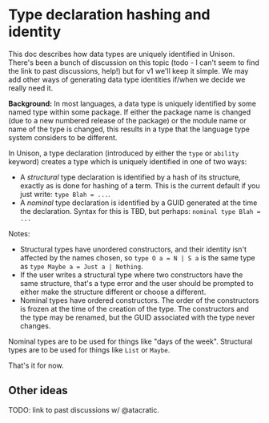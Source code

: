 # Type declaration hashing and identity

This doc describes how data types are uniquely identified in Unison. There's been a bunch of discussion on this topic (todo - I can't seem to find the link to past discussions, help!) but for v1 we'll keep it simple. We may add other ways of generating data type identities if/when we decide we really need it.

__Background:__ In most languages, a data type is uniquely identified by some named type within some package. If either the package name is changed (due to a new numbered release of the package) or the module name or name of the type is changed, this results in a type that the language type system considers to be different.

In Unison, a type declaration (introduced by either the `type` or `ability` keyword) creates a type which is uniquely identified in one of two ways:

* A _structural_ type declaration is identified by a hash of its structure, exactly as is done for hashing of a term. This is the current default if you just write: `type Blah = ...`.
* A _nominal_ type declaration is identified by a GUID generated at the time the declaration. Syntax for this is TBD, but perhaps: `nominal type Blah = ...`

Notes:

* Structural types have unordered constructors, and their identity isn't affected by the names chosen, so `type O a = N | S a`  is the same type as `type Maybe a = Just a | Nothing`.
* If the user writes a structural type where two constructors have the same structure, that's a type error and the user should be prompted to either make the structure different or choose a different.
* Nominal types have ordered constructors. The order of the constructors is frozen at the time of the creation of the type. The constructors and the type may be renamed, but the GUID associated with the type never changes.

Nominal types are to be used for things like "days of the week". Structural types are to be used for things like `List` or `Maybe`.

That's it for now.

## Other ideas

TODO: link to past discussions w/ @atacratic.
